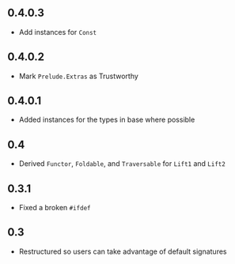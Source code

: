 0.4.0.3
-------
* Add instances for `Const`

0.4.0.2
-------
* Mark `Prelude.Extras` as Trustworthy

0.4.0.1
-------
* Added instances for the types in base where possible

0.4
---
* Derived `Functor`, `Foldable`, and `Traversable` for `Lift1` and `Lift2`

0.3.1
-----
* Fixed a broken `#ifdef`

0.3
---
* Restructured so users can take advantage of default signatures
